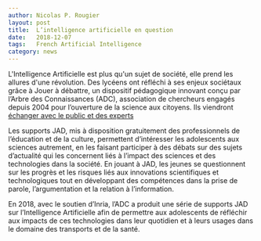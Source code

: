 ```yaml
---
author: Nicolas P. Rougier
layout: post
title:  L’intelligence artificielle en question
date:   2018-12-07
tags:   French Artificial Intelligence
category: news
---
```


L'Intelligence Artificielle est plus qu'un sujet de société, elle prend les
allures d'une révolution. Des lycéens ont réfléchi à ses enjeux sociétaux grâce
à Jouer à débattre, un dispositif pédagogique innovant conçu par l’Arbre des
Connaissances (ADC), association de chercheurs engagés depuis 2004 pour
l’ouverture de la science aux citoyens. Ils viendront [échanger avec le public
et des experts](https://www.bpi.fr/agenda/lintelligence-artificielle-en-question--un-debat-de-science-et-de-soci)

Les supports JAD, mis à disposition gratuitement des professionnels de
l’éducation et de la culture, permettent d’intéresser les adolescents aux
sciences autrement, en les faisant participer à des débats sur des sujets
d’actualité qui les concernent liés à l’impact des sciences et des technologies
dans la société. En jouant à JAD, les jeunes se questionnent sur les progrès et
les risques liés aux innovations scientifiques et technologiques tout en
développant des compétences dans la prise de parole, l’argumentation et la
relation à l’information. 

En 2018, avec le soutien d’Inria, l’ADC a produit une
série de supports JAD sur l’Intelligence Artificielle afin de permettre aux
adolescents de réfléchir aux impacts de ces technologies dans leur quotidien et
à leurs usages dans le domaine des transports et de la santé.


